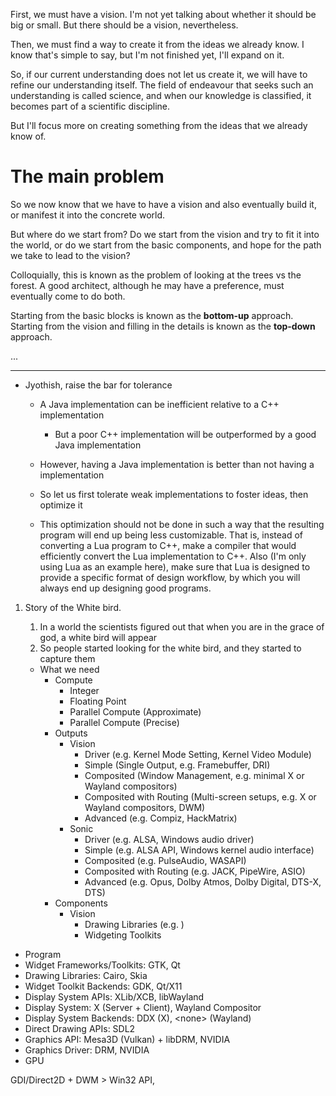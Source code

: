 First, we must have a vision. I'm not yet talking about whether it should be big or small. But there should be a vision, nevertheless.

Then, we must find a way to create it from the ideas we already know. I know that's simple to say, but I'm not finished yet, I'll expand on it.

So, if our current understanding does not let us create it, we will have to refine our understanding itself. The field of endeavour that seeks such an understanding is called science, and when our knowledge is classified, it becomes part of a scientific discipline.

But I'll focus more on creating something from the ideas that we already know of.
# The main problem
So we now know that we have to have a vision and also eventually build it, or manifest it into the concrete world.

But where do we start from? Do we start from the vision and try to fit it into the world, or do we start from the basic components, and hope for the path we take to lead to the vision?

Colloquially, this is known as the problem of looking at the trees vs the forest. A good architect, although he may have a preference, must eventually come to do both.

Starting from the basic blocks is known as the **bottom-up** approach. Starting from the vision and filling in the details is known as the **top-down** approach.

...

---

- Jyothish, raise the bar for tolerance
	- A Java implementation can be inefficient relative to a C++ implementation
		- But a poor C++ implementation will be outperformed by a good Java implementation
	- However, having a Java implementation is better than not having a implementation
	- So let us first tolerate weak implementations to foster ideas, then optimize it
	
	- This optimization should not be done in such a way that the resulting program will end up being less customizable. That is, instead of converting a Lua program to C++, make a compiler that would efficiently convert the Lua implementation to C++. Also (I'm only using Lua as an example here), make sure that Lua is designed to provide a specific format of design workflow, by which you will always end up designing good programs.

1. Story of the White bird.
	1. In a world the scientists figured out that when you are in the grace of god, a white bird will appear
	2. So people started looking for the white bird, and they started to capture them

   - What we need
	   - Compute
		   - Integer
		   - Floating Point
		   - Parallel Compute (Approximate)
		   - Parallel Compute (Precise)
	   - Outputs
		   - Vision
			   - Driver (e.g. Kernel Mode Setting, Kernel Video Module)
			   - Simple (Single Output, e.g. Framebuffer, DRI)
			   - Composited (Window Management, e.g. minimal X or Wayland compositors)
			   - Composited with Routing (Multi-screen setups, e.g. X or Wayland compositors, DWM)
			   - Advanced (e.g. Compiz, HackMatrix)
		   - Sonic
			   - Driver (e.g. ALSA, Windows audio driver)
			   - Simple (e.g. ALSA API, Windows kernel audio interface)
			   - Composited (e.g. PulseAudio, WASAPI)
			   - Composited with Routing (e.g. JACK, PipeWire, ASIO)
			   - Advanced (e.g. Opus, Dolby Atmos, Dolby Digital, DTS-X, DTS)
	   - Components
		   - Vision
			   - Drawing Libraries (e.g. )
			   - Widgeting Toolkits

- Program
- Widget Frameworks/Toolkits: GTK, Qt
- Drawing Libraries: Cairo, Skia
- Widget Toolkit Backends: GDK, Qt/X11
- Display System APIs: XLib/XCB, libWayland
- Display System: X (Server + Client), Wayland Compositor
- Display System Backends: DDX (X), \<none\> (Wayland)
- Direct Drawing APIs: SDL2
- Graphics API: Mesa3D (Vulkan) + libDRM, NVIDIA
- Graphics Driver: DRM, NVIDIA
- GPU

GDI/Direct2D + DWM > Win32 API, 
